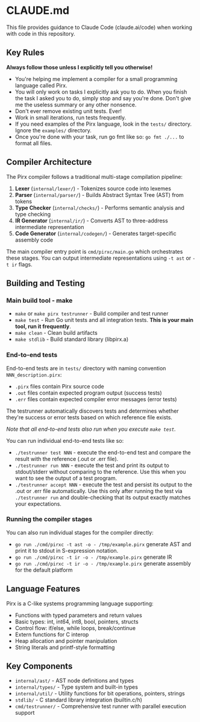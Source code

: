 # CLAUDE.md

This file provides guidance to Claude Code (claude.ai/code) when working with code in this repository.

## Key Rules

__Always follow those unless I explicitly tell you otherwise!__

* You're helping me implement a compiler for a small programming language called Pirx.
* You will only work on tasks I explicitly ask you to do. When you finish the task I asked you to do, simply stop and say you're done. Don't give me the useless summary or any other nonsence.
* Don't ever remove existing unit tests. Ever!
* Work in small iterations, run tests frequently.
* If you need examples of the Pirx language, look in the `tests/` directory. Ignore the `examples/` directory.
* Once you're done with your task, run go fmt like so: `go fmt ./...` to format all files.

## Compiler Architecture

The Pirx compiler follows a traditional multi-stage compilation pipeline:

1. **Lexer** (`internal/lexer/`) - Tokenizes source code into lexemes
2. **Parser** (`internal/parser/`) - Builds Abstract Syntax Tree (AST) from tokens
3. **Type Checker** (`internal/checks/`) - Performs semantic analysis and type checking
4. **IR Generator** (`internal/ir/`) - Converts AST to three-address intermediate representation
5. **Code Generator** (`internal/codegen/`) - Generates target-specific assembly code

The main compiler entry point is `cmd/pirxc/main.go` which orchestrates these stages. You can output intermediate representations using `-t ast` or `-t ir` flags.

## Building and Testing

### Main build tool - make

- `make` or `make pirx testrunner` - Build compiler and test runner
- `make test` - Run Go unit tests and all integration tests. __This is your main tool, run it frequently__.
- `make clean` - Clean build artifacts
- `make stdlib` - Build standard library (libpirx.a)

### End-to-end tests

End-to-end tests are in `tests/` directory with naming convention `NNN_description.pirx`:
- `.pirx` files contain Pirx source code
- `.out` files contain expected program output (success tests)
- `.err` files contain expected compiler error messages (error tests)

The testrunner automatically discovers tests and determines whether they're success or error tests based on which reference file exists.

_Note that all end-to-end tests also run when you execute `make test`._

You can run individual end-to-end tests like so:

* `./testrunner test NNN` - execute the end-to-end test and compare the result with the reference (.out or .err file).
* `./testrunner run NNN` - execute the test and print its output to stdout/stderr without comparing to the reference. Use this when you want to see the output of a test program.
* `./testrunner accept NNN` - execute the test and persist its output to the .out or .err file automatically. Use this only after running the test via `./testrunner run` and double-checking that its output exactly matches your expectations.

### Running the compiler stages

You can also run individual stages for the compiler directly:

* `go run ./cmd/pirxc -t ast -o - /tmp/example.pirx` generate AST and print it to stdout in S-expression notation.
* `go run ./cmd/pirxc -t ir -o - /tmp/example.pirx` generate IR
* `go run ./cmd/pirxc -t ir -o - /tmp/example.pirx` generate assembly for the default platform

## Language Features

Pirx is a C-like systems programming language supporting:
- Functions with typed parameters and return values
- Basic types: int, int64, int8, bool, pointers, structs
- Control flow: if/else, while loops, break/continue
- Extern functions for C interop
- Heap allocation and pointer manipulation
- String literals and printf-style formatting

## Key Components

- `internal/ast/` - AST node definitions and types
- `internal/types/` - Type system and built-in types
- `internal/util/` - Utility functions for bit operations, pointers, strings
- `stdlib/` - C standard library integration (builtin.c/h)
- `cmd/testrunner/` - Comprehensive test runner with parallel execution support
